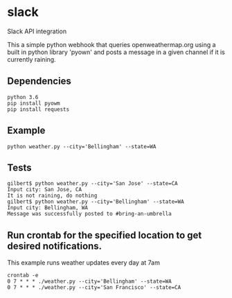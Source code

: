 # slack
Slack API integration

This a simple python webhook that queries openweathermap.org using a built in python library 'pyown' and posts a message in a given channel if it is currently raining.

## Dependencies
```
python 3.6
pip install pyowm
pip install requests
```

## Example
```
python weather.py --city='Bellingham' --state=WA
```

## Tests
```
gilbert$ python weather.py --city='San Jose' --state=CA
Input city: San Jose, CA
It is not raining, do nothing
gilbert$ python weather.py --city='Bellingham' --state=WA
Input city: Bellingham, WA
Message was successfully posted to #bring-an-umbrella
```

## Run crontab for the specified location to get desired notifications.
This example runs weather updates every day at 7am
```
crontab -e
0 7 * * * ./weather.py --city='Bellingham' --state=WA
0 7 * * * ./weather.py --city='San Francisco' --state=CA
```
